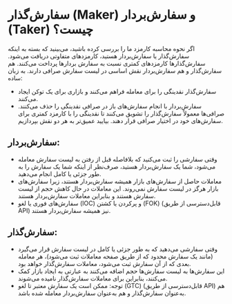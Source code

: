 # سفارش‌گذار (Maker) و سفارش‌بردار (Taker) چیست؟

اگر نحوه محاسبه کارمزد ما را بررسی کرده باشید، می‌بینید که بسته به اینکه سفارش‌گذار یا سفارش‌بردار هستید، کارمزدهای متفاوتی دریافت می‌شود. سفارش‌گذارها کارمزدهای کمتری نسبت به سفارش بردارها پرداخت می‌کنند. هم سفارش‌گذار و هم سفارش‌بردار نقش اساسی در لیست سفارش صرافی دارند.
به زبان ساده:

-	سفارش‌گذار نقدینگی را برای معامله فراهم می‌کنند و بازاری برای یک توکن ایجاد می‌کنند.
-	سفارش‌بردار با انجام سفارش‌های باز در صرافی نقدینگی را حذف می‌کنند.
صرافی‌ها معمولاً سفارش‌گذار را تشویق می‌کنند تا نقدینگی را با کارمزد کمتری برای سفارش‌های خود در اختیار صرافی قرار دهند. بیایید عمیق‌تر به هر دو نقش بپردازیم.

## سفارش‌بردار:

-	وقتی سفارشی را ثبت می‌کنید که بلافاصله قبل از رفتن به لیست سفارش معامله می‌شود، شما یک سفارش‌بردار هستید، صرف‌نظر از اینکه شما یک سفارش را به طور جزئی یا کامل انجام می‌دهید.
-	معاملات حاصل از سفارش‌های بازار همیشه سفارش‌بردار هستند، زیرا سفارش‌های بازار هرگز در لیست سفارش نمی‌روند. این معاملات در حال کاهش حجم از لیست سفارش هستند و بنابراین معاملات سفارش‌بردار هستند.
-	سفارش‌های فوری یا لغو (IOC) و پرکردن یا کشتن (FOK) (قابل‌دسترسی از طریق API) نیز همیشه سفارش‌بردار هستند.

## سفارش‌گذار:

-	وقتی سفارشی می‌دهید که به طور جزئی یا کامل در لیست سفارش قرار می‌گیرد (مانند یک سفارش محدود که از طریق صفحه معاملات ثبت می‌شود)، هر معامله بعدی که از آن سفارش ثبت می‌شود، معاملات سفارش‌گذار خواهد بود.
-	این سفارش‌ها به لیست سفارش‌ها حجم اضافه می‌کنند به عبارتی به ایجاد بازار کمک می‌کنند، بنابراین برای معاملات سفارش‌گذار نامیده می‌شوند.
-	توجه: ممکن است یک سفارش معتبر تا لغو (GTC) (قابل‌دسترسی از طریق API) هم به‌عنوان سفارش‌گذار و هم به‌عنوان سفارش‌بردار معامله شده باشد.
